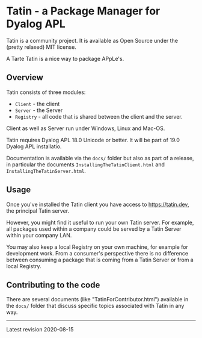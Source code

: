 # Tatin - a Package Manager for Dyalog APL

Tatin is a community project. It is available as Open Source under the (pretty relaxed) MIT license.

A Tarte Tatin is a nice way to package APpLe's.

## Overview

Tatin consists of three modules:

* `Client` - the client
* `Server` - the Server
* `Registry` - all code that is shared between the client and the server.

Client as well as Server run under Windows, Linux and Mac-OS.

Tatin requires Dyalog APL 18.0 Unicode or better. It will be part of 19.0 Dyalog APL installatio.

Documentation is available via the `docs/` folder but also as part of a release, in particular the documents `InstallingTheTatinClient.html` and `InstallingTheTatinServer.html`.

## Usage

Once you've installed the Tatin client you have access to <https://tatin.dev>, the principal Tatin server.

However, you might find it useful to run your own Tatin server. For example, all packages used within a company could be served by a Tatin Server within your company LAN.

You may also keep a local Registry on your own machine, for example for development work. From a consumer's perspective there is no difference between consuming a package that is coming from a Tatin Server or from a local Registry.



## Contributing to the code 

There are several documents (like "TatinForContributor.html") available in the `docs/` folder that discuss specific topics associated with Tatin in any way.

-----

Latest revision 2020-08-15

